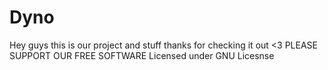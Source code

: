 # Dyno
Hey guys this is our project and stuff thanks for checking it out <3
PLEASE SUPPORT OUR FREE SOFTWARE
Licensed under GNU Licesnse